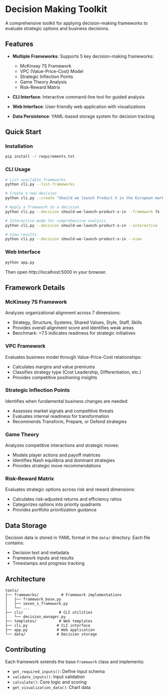 # Decision Making Toolkit

A comprehensive toolkit for applying decision-making frameworks to evaluate strategic options and business decisions.

## Features

- **Multiple Frameworks**: Supports 5 key decision-making frameworks:
  - McKinsey 7S Framework
  - VPC (Value-Price-Cost) Model
  - Strategic Inflection Points
  - Game Theory Analysis
  - Risk-Reward Matrix

- **CLI Interface**: Interactive command-line tool for guided analysis
- **Web Interface**: User-friendly web application with visualizations
- **Data Persistence**: YAML-based storage system for decision tracking

## Quick Start

### Installation

```bash
pip install -r requirements.txt
```

### CLI Usage

```bash
# List available frameworks
python cli.py --list-frameworks

# Create a new decision
python cli.py --create "Should we launch Product X in the European market?"

# Apply a framework to a decision
python cli.py --decision should-we-launch-product-x-in --framework 7s

# Interactive mode for comprehensive analysis
python cli.py --decision should-we-launch-product-x-in --interactive

# View results
python cli.py --decision should-we-launch-product-x-in --view
```

### Web Interface

```bash
python app.py
```

Then open http://localhost:5000 in your browser.

## Framework Details

### McKinsey 7S Framework
Analyzes organizational alignment across 7 dimensions:
- Strategy, Structure, Systems, Shared Values, Style, Staff, Skills
- Provides overall alignment score and identifies weak areas
- Benchmark: >7.5 indicates readiness for strategic initiatives

### VPC Framework
Evaluates business model through Value-Price-Cost relationships:
- Calculates margins and value premiums
- Classifies strategy type (Cost Leadership, Differentiation, etc.)
- Provides competitive positioning insights

### Strategic Inflection Points
Identifies when fundamental business changes are needed:
- Assesses market signals and competitive threats
- Evaluates internal readiness for transformation
- Recommends Transform, Prepare, or Defend strategies

### Game Theory
Analyzes competitive interactions and strategic moves:
- Models player actions and payoff matrices
- Identifies Nash equilibria and dominant strategies
- Provides strategic move recommendations

### Risk-Reward Matrix
Evaluates strategic options across risk and reward dimensions:
- Calculates risk-adjusted returns and efficiency ratios
- Categorizes options into priority quadrants
- Provides portfolio prioritization guidance

## Data Storage

Decision data is stored in YAML format in the `data/` directory. Each file contains:
- Decision text and metadata
- Framework inputs and results
- Timestamps and progress tracking

## Architecture

```
tools/
├── frameworks/          # Framework implementations
│   ├── framework_base.py
│   ├── seven_s_framework.py
│   └── ...
├── cli/                # CLI utilities
│   └── decision_manager.py
├── templates/          # Web templates
├── cli.py             # CLI interface
├── app.py             # Web application
└── data/              # Decision storage
```

## Contributing

Each framework extends the base `Framework` class and implements:
- `get_required_inputs()`: Define input schema
- `validate_inputs()`: Input validation
- `calculate()`: Core logic and scoring
- `get_visualization_data()`: Chart data

